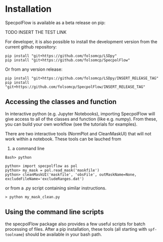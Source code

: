 # Installation

SpecpolFlow is available as a beta release on pip:

TODO INSERT THE TEST LINK

For developer, it is also possible to install the development version from the current github repository:
```
pip install "git+https://github.com/folsomcp/LSDpy"
pip install "git+https://github.com/folsomcp/SpecpolFlow"
```

Or from any version release:
```
pip install "git+https://github.com/folsomcp/LSDpy/INSERT_RELEASE_TAG"
pip install "git+https://github.com/folsomcp/SpecpolFlow/INSERT_RELEASE_TAG"
```

## Accessing the classes and function

In interactive python (e.g. Jupyter Notebooks), importing SpecpolFlow will give access to all of the classes and function (like e.g. numpy). From these, you can build your own workflow (see the tutorials for examples).

There are two interactive tools (NormPlot and CleanMaskUI) that will not work within a notebook. These tools can be lauched from 

1. a command line 
```
Bash> python

python> import specpolflow as pol
python> my_mask = pol.read_mask('maskfile')
python> cleanMaskUI('maskfile', 'obsFile', outMaskName=None, excludeFileName='excludeRanges.dat')
```

or from a .py script containing similar instructions. 

```
> python my_mask_clean.py
```

## Using the command line scripts

the specpolFlow package also provides a few useful scripts for batch processing of files. After a pip installation, these tools (all starting with `spf-toolname`) should be available in your bash path. 

